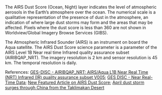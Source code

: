 The AIRS Dust Score (Ocean, Night) layer indicates the level of atmospheric aerosols in the Earth’s atmosphere over the ocean. The numerical scale is a qualitative representation of the presence of dust in the atmosphere, an indication of where large dust storms may form and the areas that may be affected. Pixels where the dust score is less than 360 are not shown in Worldview/Global Imagery Browse Services (GIBS).

The Atmospheric Infrared Sounder (AIRS) is an instrument on board the Aqua satellite. The AIRS Dust Score science parameter is a parameter of the AIRS Level 1B Near real time Infrared quality assurance subset (AIRIBQAP_NRT). The imagery resolution is 2 km and sensor resolution is 45 km. The temporal resolution is daily.

References: [GES-DISC - AIRIBQAP_NRT: AIRS/Aqua L1B Near Real Time (NRT) Infrared (IR) quality assurance subset V005](https://disc.gsfc.nasa.gov/datasets/AIRIBQAP_NRT_V005/summary?AIRIBQAP_NRT); [GES DISC - Near Real-Time Data](https://disc.gsfc.nasa.gov/information/glossary?title=Near%20Real-Time%20Data); [New Featured Article on AIRS Dust Score](https://disc.gsfc.nasa.gov/information/news?title=New%20Featured%20Article%20on%20AIRS%20Dust%20Score); [April dust storm surges through China from the Taklimakan Desert](https://disc.gsfc.nasa.gov/information/news?title=April%20dust%20storm%20surges%20through%20China%20from%20the%20Taklimakan%20Desert)
